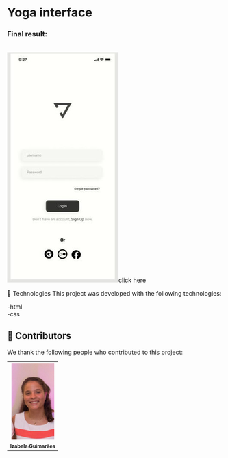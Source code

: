 # Yoga interface 





<h3>Final result:</h3>
<br>
<img src="./assets/Final result 1.jpeg" alt="Application result " align="center>
<br>


<h4>To see the second page of the project<a href="https://github.com/izabela-guimaraes/yoga-interface-2"target="blank"></h4>click here</a></h4>

🚀 Technologies
This project was developed with the following technologies:
<br>

-html
<br>
-css


## 🤝  Contributors

We thank the following people who contributed to this project:

<table>
  <tr>
    <td align="center">
      <a href="#">
        <img width="100em" src="./assets/izabela guimaraes..jpeg"/><br>
        <sub>
          <b>Izabela Guimarães</b>
        </sub>
      </a>
    </td>
  
</table>


 
